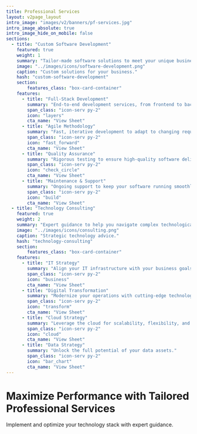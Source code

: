```yaml
---
title: Professional Services
layout: v2page_layout
intro_image: "images/v2/banners/pf-services.jpg"
intro_image_absolute: true
intro_image_hide_on_mobile: false
sections:
  - title: "Custom Software Development"
    featured: true
    weight: 1
    summary: "Tailor-made software solutions to meet your unique business needs."
    image: "../images/icons/software-development.png"
    caption: "Custom solutions for your business."
    hash: "custom-software-development"
    section:
        features_class: "box-card-container"
    features:
      - title: "Full-Stack Development"
        summary: "End-to-end development services, from frontend to backend."
        span_class: "icon-serv py-2"
        icon: "layers"
        cta_name: "View Sheet"
      - title: "Agile Methodology"
        summary: "Fast, iterative development to adapt to changing requirements."
        span_class: "icon-serv py-2"
        icon: "fast_forward"
        cta_name: "View Sheet"
      - title: "Quality Assurance"
        summary: "Rigorous testing to ensure high-quality software delivery."
        span_class: "icon-serv py-2"
        icon: "check_circle"
        cta_name: "View Sheet"
      - title: "Maintenance & Support"
        summary: "Ongoing support to keep your software running smoothly."
        span_class: "icon-serv py-2"
        icon: "build"
        cta_name: "View Sheet"
  - title: "Technology Consulting"
    featured: true
    weight: 2
    summary: "Expert guidance to help you navigate complex technological landscapes."
    image: "../images/icons/consulting.png"
    caption: "Strategic technology advice."
    hash: "technology-consulting"
    section:
        features_class: "box-card-container"
    features:
      - title: "IT Strategy"
        summary: "Align your IT infrastructure with your business goals."
        span_class: "icon-serv py-2"
        icon: "business"
        cta_name: "View Sheet"
      - title: "Digital Transformation"
        summary: "Modernize your operations with cutting-edge technology."
        span_class: "icon-serv py-2"
        icon: "transform"
        cta_name: "View Sheet"
      - title: "Cloud Strategy"
        summary: "Leverage the cloud for scalability, flexibility, and cost efficiency."
        span_class: "icon-serv py-2"
        icon: "cloud"
        cta_name: "View Sheet"
      - title: "Data Strategy"
        summary: "Unlock the full potential of your data assets."
        span_class: "icon-serv py-2"
        icon: "bar_chart"
        cta_name: "View Sheet"
---
```


# Maximize Performance with Tailored Professional Services

Implement and optimize your technology stack with expert guidance.
